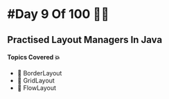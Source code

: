 # #Day 9 Of 100 🧨🧨
## Practised Layout Managers In Java
#### Topics Covered 💥
- 🔰 BorderLayout
- 🔰 GridLayout
- 🔰 FlowLayout

